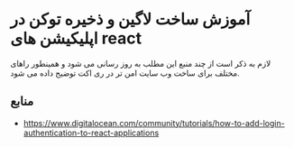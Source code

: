 # آموزش ساخت لاگین و ذخیره توکن در اپلیکیشن های react
لازم به ذکر است از چند منبع این مطلب به روز رسانی می شود و همینطور راهای مختلف برای ساخت وب سایت امن تر در ری اکت توضیح داده می شود.

## منابع
- https://www.digitalocean.com/community/tutorials/how-to-add-login-authentication-to-react-applications
